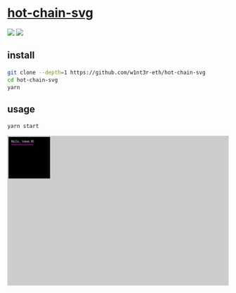 # [hot-chain-svg](https://github.com/w1nt3r-eth/hot-chain-svg)

![](https://img.shields.io/github/license/w1nt3r-eth/hot-chain-svg) ![](https://img.shields.io/github/last-commit/scillidan/hot-chain-svg/main?label=last%20commit%20(fork))

## install

```sh
git clone --depth=1 https://github.com/w1nt3r-eth/hot-chain-svg
cd hot-chain-svg
yarn
```

## usage

```sh
yarn start
```

![hot-chain-svg](/_image/optWeb/hot-chain-svg.png)

